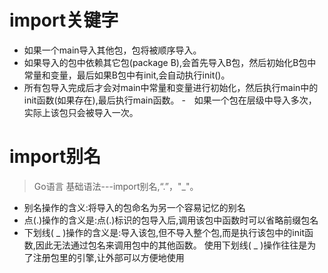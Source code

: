 # import关键字
- 如果一个main导入其他包，包将被顺序导入。
- 如果导入的包中依赖其它包(package B),会首先导入B包，然后初始化B包中常量和变量，最后如果B包中有init,会自动执行init()。
- 所有包导入完成后才会对main中常量和变量进行初始化，然后执行main中的init函数(如果存在),最后执行main函数。
-　如果一个包在层级中导入多次，实际上该包只会被导入一次。

# import别名
> Go语言 基础语法---import别名,“.”，"_"。
- 别名操作的含义:将导入的包命名为另一个容易记忆的别名
- 点(.)操作的含义是:点(.)标识的包导入后,调用该包中函数时可以省略前缀包名
- 下划线( _ )操作的含义是:导入该包,但不导入整个包,而是执行该包中的init函数,因此无法通过包名来调用包中的其他函数。
使用下划线( _ )操作往往是为了注册包里的引擎,让外部可以方便地使用